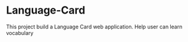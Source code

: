 # Language-Card
This project build a Language Card web application. Help user can learn vocabulary 
